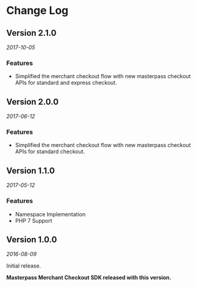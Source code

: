 # Change Log

## Version 2.1.0

_2017-10-05_

### Features
* Simplified the merchant checkout flow with new masterpass checkout APIs for standard and express checkout.


## Version 2.0.0

_2017-06-12_

### Features
* Simplified the merchant checkout flow with new masterpass checkout APIs for standard checkout.


## Version 1.1.0

_2017-05-12_

### Features
* Namespace Implementation 
* PHP 7 Support
  


## Version 1.0.0

_2016-08-09_

Initial release.

**Masterpass Merchant Checkout SDK released with this version.**
